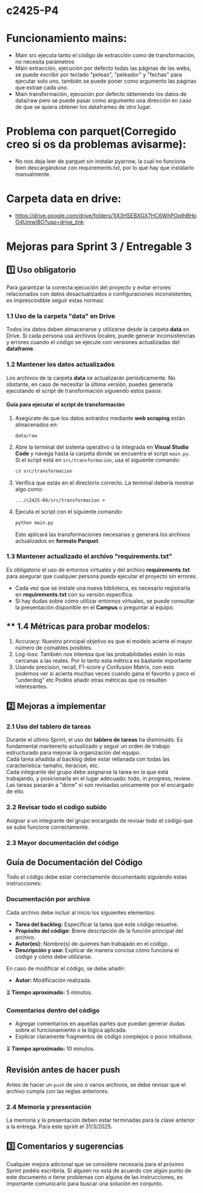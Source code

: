 # c2425-P4


# Funcionamiento mains:
  - Main src ejecuta tanto el código de extracción como de transformación, no necesita parámetros
  - Main extracción, ejecución por defecto todas las páginas de las webs, se puede escribir por teclado "peleas", "peleador" y "fechas" para ejecutar solo uno, también se puede poner como argumento las páginas que extrae cada   uno.
  - Main transformación, ejecución por defecto obteniendo los datos de data/raw pero se puede pasar como argumento una dirección en caso de que se quiera obtener los dataframes de otro lugar.
# Problema con parquet(Corregido creo si os da problemas avisarme):
  - No nos deja leer de parquet sin instalar pyarrow, la cual no funciona bien descargándose con requirements.txt, por lo que hay que instalarlo manualmente. 
# Carpeta data en drive: 
- https://drive.google.com/drive/folders/1jX3HSEBXGX7HC6WhPOpthBHoO4UmwI8O?usp=drive_link


# **Mejoras para Sprint 3 / Entregable 3**  

## **1️⃣ Uso obligatorio**  

Para garantizar la correcta ejecución del proyecto y evitar errores relacionados con datos desactualizados o configuraciones inconsistentes, es imprescindible seguir estas normas:  

### **1.1 Uso de la carpeta "data" en Drive**  
Todos los datos deben almacenarse y utilizarse desde la carpeta **data** en Drive. Si cada persona usa archivos locales, puede generar inconsistencias y errores cuando el código se ejecute con versiones actualizadas del **dataframe**.  

### **1.2 Mantener los datos actualizados**  
Los archivos de la carpeta **data** se actualizarán periódicamente. No obstante, en caso de necesitar la última versión, puedes generarla ejecutando el script de transformación siguiendo estos pasos:  

#### **Guía para ejecutar el script de transformación**  

1. Asegúrate de que los datos extraídos mediante **web scraping** están almacenados en:  
   ```
   data/raw
   ```
2. Abre la terminal del sistema operativo o la integrada en **Visual Studio Code** y navega hasta la carpeta donde se encuentra el script `main.py`.  
   Si el script está en `src/transformacion`, usa el siguiente comando:  
   ```sh
   cd src/transformacion
   ```
3. Verifica que estás en el directorio correcto. La terminal debería mostrar algo como:  
   ```
   .../c2425-R4/src/transformacion >
   ```
4. Ejecuta el script con el siguiente comando:  
   ```sh
   python main.py
   ```
   Esto aplicará las transformaciones necesarias y generará los archivos actualizados en **formato Parquet**.  

### **1.3 Mantener actualizado el archivo "requirements.txt"**  
Es obligatorio el uso de entornos virtuales y del archivo **requirements.txt** para asegurar que cualquier persona pueda ejecutar el proyecto sin errores.  

- Cada vez que se instale una nueva biblioteca, es necesario registrarla en **requirements.txt** con su versión específica.  
- Si hay dudas sobre cómo utilizar entornos virtuales, se puede consultar la presentación disponible en el **Campus** o preguntar al equipo.

## ** 1.4 Métricas para probar modelos:
1) Accuracy: Nuestro principal objetivo es que el modelo acierte el mayor número de comabtes posibles.
2) Log-loss: También nos interesa que las probabilidades estén lo más cercanas a las reales. Por lo tanto esta métrica es bastante importante
3) Usando precision, recall, F1-score y Confusion Matrix, con esto podemos ver si acierta muchas veces cuando gana el favorito y poco el "underdog" etc
Podéis añadir otras métricas que os resulten interesantes.

## **2️⃣ Mejoras a implementar**  

### **2.1 Uso del tablero de tareas**  
Durante el último Sprint, el uso del **tablero de tareas** ha disminuido. Es fundamental mantenerlo actualizado y seguir un orden de trabajo estructurado para mejorar la organización del equipo.  
Cada tarea añadida al backlog debe estar rellanada con todas las característica: tamaño, iteracion, etc.  
Cada integrante del grupo debe asignarse la tarea en la que está trabajando, y posicionarla en el lugar adecuado: todo, in progress, review.
Las tareas pasarán a "done" si son revisadas unicamente por el encargado de ello.

### **2.2 Revisar todo el codigo subido**
Asignar a un integrante del grupo encargado de revisar todo el código que se sube funcione correctamente.
### **2.3 Mayor documentación del código**
## Guía de Documentación del Código

Todo el código debe estar correctamente documentado siguiendo estas instrucciones:

### Documentación por archivo  
Cada archivo debe incluir al inicio los siguientes elementos:

- **Tarea del backlog:** Especificar la tarea que este código resuelve.  
- **Propósito del código:** Breve descripción de la función principal del archivo.  
- **Autor(es):** Nombre(s) de quienes han trabajado en el código.  
- **Descripción y uso:** Explicar de manera concisa cómo funciona el código y cómo debe utilizarse.  

En caso de modificar el código, se debe añadir:
- **Autor:** Modificación realizada.  

⏳ **Tiempo aproximado:** 5 minutos.

### Comentarios dentro del código  
- Agregar comentarios en aquellas partes que puedan generar dudas sobre el funcionamiento o la lógica aplicada.  
- Explicar claramente fragmentos de código complejos o poco intuitivos.  

⏳ **Tiempo aproximado:** 10 minutos.

## Revisión antes de hacer push  
Antes de hacer un `push` de uno o varios archivos, se debe revisar que el archivo cumpla con las reglas anteriores.

### **2.4 Memoria y presentación**
La memoria y la presentación deben estar terminadas para la clase anterior a la entrega. Para este sprint el 31/3/2025.  

## **3️⃣ Comentarios y sugerencias**  
Cualquier mejora adicional que se considere necesaria para el próximo Sprint podéis escribirla. Si alguien no está de acuerdo con algún punto de este documento o tiene problemas con alguna de las instrucciones, es importante comunicarlo para buscar una solución en conjunto.  
